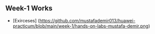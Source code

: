## Week-1 Works
* [Exirceses] (https://github.com/mustafademir013/huawei-practicum/blob/main/week-1/hands-on-labs-mustafa-demir.png)     
